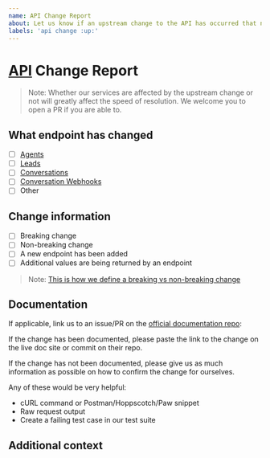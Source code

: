 ```yaml
---
name: API Change Report
about: Let us know if an upstream change to the API has occurred that needs to be triaged.
labels: 'api change :up:'
---
```


# [API](https://docs.structurely.com) Change Report

> Note: Whether our services are affected by the upstream change or not will greatly affect the speed of resolution. We welcome you to open a PR if you are able to.

## What endpoint has changed

- [ ] [Agents](https://docs.structurely.com/#agents)
- [ ] [Leads](https://docs.structurely.com/#leads)
- [ ] [Conversations](https://docs.structurely.com/#conversations)
- [ ] [Conversation Webhooks](https://docs.structurely.com/#conversation-webhooks)
- [ ] Other

## Change information

- [ ] Breaking change
- [ ] Non-breaking change
- [ ] A new endpoint has been added
- [ ] Additional values are being returned by an endpoint

>Note: [This is how we define a breaking vs non-breaking change](https://help.projectorpsa.com/display/AD/Breaking+vs+Non-Breaking+Changes)

## Documentation

If applicable, link us to an issue/PR on the [official documentation repo](https://github.com/structurely/datalayer-docs):

<!-- structurely/datalayer-docs# -->

If the change has been documented, please paste the link to the change on the live doc site or commit on their repo.

If the change has not been documented, please give us as much information as possible on how to confirm the change for ourselves.

Any of these would be very helpful:

- cURL command or Postman/Hoppscotch/Paw snippet
- Raw request output
- Create a failing test case in our test suite

## Additional context

<!-- Let us know if you can open a PR to address this change or add anything else that may be important to know while triaging. -->
